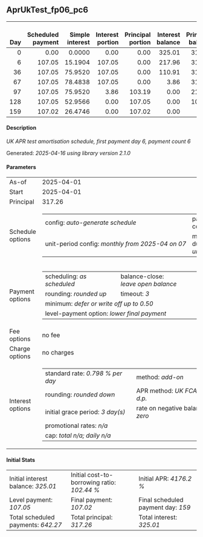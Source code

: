<h2>AprUkTest_fp06_pc6</h2>
<table>
    <thead style="vertical-align: bottom;">
        <th style="text-align: right;">Day</th>
        <th style="text-align: right;">Scheduled payment</th>
        <th style="text-align: right;">Simple interest</th>
        <th style="text-align: right;">Interest portion</th>
        <th style="text-align: right;">Principal portion</th>
        <th style="text-align: right;">Interest balance</th>
        <th style="text-align: right;">Principal balance</th>
        <th style="text-align: right;">Total simple interest</th>
        <th style="text-align: right;">Total interest</th>
        <th style="text-align: right;">Total principal</th>
    </thead>
    <tr style="text-align: right;">
        <td class="ci00">0</td>
        <td class="ci01" style="white-space: nowrap;">0.00</td>
        <td class="ci02">0.0000</td>
        <td class="ci03">0.00</td>
        <td class="ci04">0.00</td>
        <td class="ci05">325.01</td>
        <td class="ci06">317.26</td>
        <td class="ci07">0.0000</td>
        <td class="ci08">0.00</td>
        <td class="ci09">0.00</td>
    </tr>
    <tr style="text-align: right;">
        <td class="ci00">6</td>
        <td class="ci01" style="white-space: nowrap;">107.05</td>
        <td class="ci02">15.1904</td>
        <td class="ci03">107.05</td>
        <td class="ci04">0.00</td>
        <td class="ci05">217.96</td>
        <td class="ci06">317.26</td>
        <td class="ci07">15.1904</td>
        <td class="ci08">107.05</td>
        <td class="ci09">0.00</td>
    </tr>
    <tr style="text-align: right;">
        <td class="ci00">36</td>
        <td class="ci01" style="white-space: nowrap;">107.05</td>
        <td class="ci02">75.9520</td>
        <td class="ci03">107.05</td>
        <td class="ci04">0.00</td>
        <td class="ci05">110.91</td>
        <td class="ci06">317.26</td>
        <td class="ci07">91.1425</td>
        <td class="ci08">214.10</td>
        <td class="ci09">0.00</td>
    </tr>
    <tr style="text-align: right;">
        <td class="ci00">67</td>
        <td class="ci01" style="white-space: nowrap;">107.05</td>
        <td class="ci02">78.4838</td>
        <td class="ci03">107.05</td>
        <td class="ci04">0.00</td>
        <td class="ci05">3.86</td>
        <td class="ci06">317.26</td>
        <td class="ci07">169.6262</td>
        <td class="ci08">321.15</td>
        <td class="ci09">0.00</td>
    </tr>
    <tr style="text-align: right;">
        <td class="ci00">97</td>
        <td class="ci01" style="white-space: nowrap;">107.05</td>
        <td class="ci02">75.9520</td>
        <td class="ci03">3.86</td>
        <td class="ci04">103.19</td>
        <td class="ci05">0.00</td>
        <td class="ci06">214.07</td>
        <td class="ci07">245.5783</td>
        <td class="ci08">325.01</td>
        <td class="ci09">103.19</td>
    </tr>
    <tr style="text-align: right;">
        <td class="ci00">128</td>
        <td class="ci01" style="white-space: nowrap;">107.05</td>
        <td class="ci02">52.9566</td>
        <td class="ci03">0.00</td>
        <td class="ci04">107.05</td>
        <td class="ci05">0.00</td>
        <td class="ci06">107.02</td>
        <td class="ci07">298.5349</td>
        <td class="ci08">325.01</td>
        <td class="ci09">210.24</td>
    </tr>
    <tr style="text-align: right;">
        <td class="ci00">159</td>
        <td class="ci01" style="white-space: nowrap;">107.02</td>
        <td class="ci02">26.4746</td>
        <td class="ci03">0.00</td>
        <td class="ci04">107.02</td>
        <td class="ci05">0.00</td>
        <td class="ci06">0.00</td>
        <td class="ci07">325.0095</td>
        <td class="ci08">325.01</td>
        <td class="ci09">317.26</td>
    </tr>
</table>
<h4>Description</h4>
<p><i>UK APR test amortisation schedule, first payment day 6, payment count 6</i></p>
<p>Generated: <i>2025-04-16 using library version 2.1.0</i></p>
<h4>Parameters</h4>
<table>
    <tr>
        <td>As-of</td>
        <td>2025-04-01</td>
    </tr>
    <tr>
        <td>Start</td>
        <td>2025-04-01</td>
    </tr>
    <tr>
        <td>Principal</td>
        <td>317.26</td>
    </tr>
    <tr>
        <td>Schedule options</td>
        <td>
            <table>
                <tr>
                    <td>config: <i>auto-generate schedule</i></td>
                    <td>payment count: <i>6</i></td>
                </tr>
                <tr>
                    <td style="white-space: nowrap;">unit-period config: <i>monthly from 2025-04 on 07</i></td>
                    <td>max duration: <i>unlimited</i></td>
                </tr>
            </table>
        </td>
    </tr>
    <tr>
        <td>Payment options</td>
        <td>
            <table>
                <tr>
                    <td>scheduling: <i>as scheduled</i></td>
                    <td>balance-close: <i>leave&nbsp;open&nbsp;balance</i></td>
                </tr>
                <tr>
                    <td>rounding: <i>rounded up</i></td>
                    <td>timeout: <i>3</i></td>
                </tr>
                <tr>
                    <td colspan='2'>minimum: <i>defer&nbsp;or&nbsp;write&nbsp;off&nbsp;up&nbsp;to&nbsp;0.50</i></td>
                </tr>
                <tr>
                    <td colspan='2'>level-payment option: <i>lower&nbsp;final&nbsp;payment</i></td>
                </tr>
            </table>
        </td>
    </tr>
    <tr>
        <td>Fee options</td>
        <td>no fee
        </td>
    </tr>
    <tr>
        <td>Charge options</td>
        <td>no charges
        </td>
    </tr>
    <tr>
        <td>Interest options</td>
        <td>
            <table>
                <tr>
                    <td>standard rate: <i>0.798 % per day</i></td>
                    <td>method: <i>add-on</i></td>
                </tr>
                <tr>
                    <td>rounding: <i>rounded down</i></td>
                    <td>APR method: <i>UK FCA to 1 d.p.</i></td>
                </tr>
                <tr>
                    <td>initial grace period: <i>3 day(s)</i></td>
                    <td>rate on negative balance: <i>zero</i></td>
                </tr>
                <tr>
                    <td colspan="2">promotional rates: <i><i>n/a</i></i></td>
                </tr>
                <tr>
                    <td colspan="2">cap: <i>total <i>n/a</i>; daily <i>n/a</i></td>
                </tr>
            </table>
        </td>
    </tr>
</table>
<h4>Initial Stats</h4>
<table>
    <tr>
        <td>Initial interest balance: <i>325.01</i></td>
        <td>Initial cost-to-borrowing ratio: <i>102.44 %</i></td>
        <td>Initial APR: <i>4176.2 %</i></td>
    </tr>
    <tr>
        <td>Level payment: <i>107.05</i></td>
        <td>Final payment: <i>107.02</i></td>
        <td>Final scheduled payment day: <i>159</i></td>
    </tr>
    <tr>
        <td>Total scheduled payments: <i>642.27</i></td>
        <td>Total principal: <i>317.26</i></td>
        <td>Total interest: <i>325.01</i></td>
    </tr>
</table>
